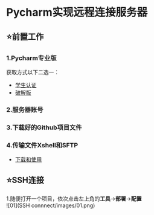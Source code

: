 # Pycharm实现远程连接服务器

## ⭐前置工作

### 1.Pycharm专业版  
  获取方式以下二选一：   
  - [学生认证](https://blog.csdn.net/Colorkiller86/article/details/135457683)  
  - [破解版](https://www.bilibili.com/video/BV1Z44y1K7k6/?vd_source=259f52b0dd835932773d4385905c6c25)
  
### 2.服务器账号  

### 3.下载好的Github项目文件  

### 4.传输文件Xshell和SFTP  
  - [下载和使用](https://blog.csdn.net/qq_44614026/article/details/108896217)  

##  ⭐SSH连接

  1.随便打开一个项目，依次点击左上角的**工具**→**部署**→**配置**    
  ![01](SSH connnect/images/01.png)
  
